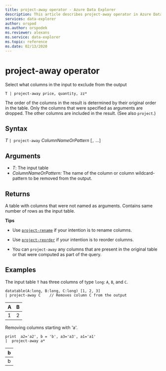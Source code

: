 ```yaml
---
title: project-away operator - Azure Data Explorer
description: This article describes project-away operator in Azure Data Explorer.
services: data-explorer
author: orspod
ms.author: orspodek
ms.reviewer: alexans
ms.service: data-explorer
ms.topic: reference
ms.date: 02/13/2020
---
```

# project-away operator

Select what columns in the input to exclude from the output

```kusto
T | project-away price, quantity, zz*
```

The order of the columns in the result is determined by their original order in the table. Only the columns that were specified as arguments are dropped. The other columns are included in the result.  (See also `project`.)

## Syntax

*T* `| project-away` *ColumnNameOrPattern* [`,` ...]

## Arguments

* *T*: The input table
* *ColumnNameOrPattern:* The name of the column or column wildcard-pattern to be removed from the output.

## Returns

A table with columns that were not named as arguments. Contains same number of rows as the input table.

**Tips**

* Use [`project-rename`](projectrenameoperator.md) if your intention is to rename columns.
* Use [`project-reorder`](projectreorderoperator.md) if your intention is to reorder columns.

* You can `project-away` any columns that are present in the original table or that were computed as part of the query.


## Examples

The input table `T` has three columns of type `long`: `A`, `B`, and `C`.

<!-- csl: https://help.kusto.windows.net/Samples -->
```kusto
datatable(A:long, B:long, C:long) [1, 2, 3]
| project-away C    // Removes column C from the output
```

|A|B|
|---|---|
|1|2|

Removing columns starting with 'a'.

<!-- csl: https://help.kusto.windows.net/Samples -->
```kusto
print  a2='a2', b = 'b', a3='a3', a1='a1'
|  project-away a* 
```

|b|
|---|
|b|

